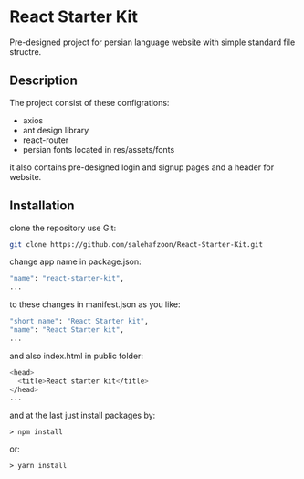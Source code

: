 # React Starter Kit
Pre-designed project for persian language website with simple standard file structre.


## Description
The project consist of these configrations:

- axios
- ant design library
- react-router
- persian fonts located in res/assets/fonts

it also contains pre-designed login and signup pages and a header for website.


## Installation

clone the repository use Git:

```bash
git clone https://github.com/salehafzoon/React-Starter-Kit.git
```

change app name in package.json:
```bash
"name": "react-starter-kit",
...
```

to these changes in manifest.json as you like:
```bash
"short_name": "React Starter kit",
"name": "React Starter kit",
...
```
and also index.html in public folder:
```bash
<head>
  <title>React starter kit</title>
</head>
...
```

and at the last just install packages by:
```terminal
> npm install 
```
or:
```terminal
> yarn install
```


